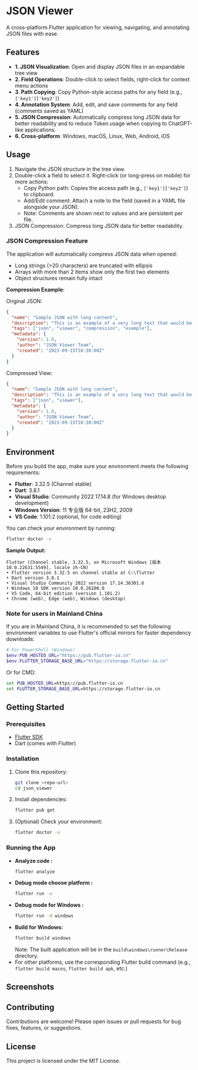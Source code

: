 # JSON Viewer

A cross-platform Flutter application for viewing, navigating, and annotating JSON files with ease.

## Features

- **1. JSON Visualization**: Open and display JSON files in an expandable tree view
- **2. Field Operations**: Double-click to select fields, right-click for context menu actions
- **3. Path Copying**: Copy Python-style access paths for any field (e.g., `['key1']['key2']`)
- **4. Annotation System**: Add, edit, and save comments for any field (comments saved as YAML)
- **5. JSON Compression**: Automatically compress long JSON data for better readability and to reduce Token usage when copying to ChatGPT-like applications.
- **6. Cross-platform**: Windows, macOS, Linux, Web, Android, iOS

## Usage
1. Navigate the JSON structure in the tree view.
2. Double-click a field to select it. Right-click (or long-press on mobile) for more actions:
   - Copy Python path: Copies the access path (e.g., `['key1']['key2']`) to clipboard.
   - Add/Edit comment: Attach a note to the field (saved in a YAML file alongside your JSON).
   - Note: Comments are shown next to values and are persistent per file.
3. JSON Compression: Compress long JSON data for better readability.
### JSON Compression Feature
The application will automatically compress JSON data when opened:
- Long strings (>20 characters) are truncated with ellipsis
- Arrays with more than 2 items show only the first two elements
- Object structures remain fully intact

**Compression Example:**

Original JSON:
```json
{
  "name": "Sample JSON with long content",
  "description": "This is an example of a very long text that would be truncated in the compressed view",
  "tags": ["json", "viewer", "compression", "example"],
  "metadata": {
    "version": 1.0,
    "author": "JSON Viewer Team",
    "created": "2023-09-15T10:30:00Z"
  }
}
```

Compressed View:
```json
{
  "name": "Sample JSON with long content",
  "description": "This is an example of a very long text that would be...",
  "tags": ["json", "viewer"],
  "metadata": {
    "version": 1.0,
    "author": "JSON Viewer Team",
    "created": "2023-09-15T10:30:00Z"
  }
}
```

## Environment

Before you build the app, make sure your environment meets the following requirements:

- **Flutter**: 3.32.5 (Channel stable)
- **Dart**: 3.8.1
- **Visual Studio**: Community 2022 17.14.8 (for Windows desktop development)
- **Windows Version**: 11 专业版 64-bit, 23H2, 2009
- **VS Code**: 1.101.2 (optional, for code editing)

You can check your environment by running:

```bash
flutter doctor -v
```

**Sample Output:**
```
Flutter (Channel stable, 3.32.5, on Microsoft Windows [版本 10.0.22631.5549], locale zh-CN)
• Flutter version 3.32.5 on channel stable at C:\flutter
• Dart version 3.8.1
• Visual Studio Community 2022 version 17.14.36301.6
• Windows 10 SDK version 10.0.26100.0
• VS Code, 64-bit edition (version 1.101.2)
• Chrome (web), Edge (web), Windows (desktop)
```

### Note for users in Mainland China
If you are in Mainland China, it is recommended to set the following environment variables to use Flutter's official mirrors for faster dependency downloads:

```powershell
# For PowerShell (Windows)
$env:PUB_HOSTED_URL="https://pub.flutter-io.cn"
$env:FLUTTER_STORAGE_BASE_URL="https://storage.flutter-io.cn"
```
Or for CMD:
```cmd
set PUB_HOSTED_URL=https://pub.flutter-io.cn
set FLUTTER_STORAGE_BASE_URL=https://storage.flutter-io.cn
```

## Getting Started

### Prerequisites
- [Flutter SDK](https://flutter.dev/docs/get-started/install)
- Dart (comes with Flutter)

### Installation
1. Clone this repository:
   ```bash
   git clone <repo-url>
   cd json_viewer
   ```
2. Install dependencies:
   ```bash
   flutter pub get
   ```
3. (Optional) Check your environment:
   ```bash
   flutter doctor -v
   ```

### Running the App
- **Analyze code :**
   ```bash
   flutter analyze
   ```
- **Debug mode choose platform :**
  ```bash
  flutter run -v
  ```
- **Debug mode for Windows :**
  ```bash
  flutter run -d windows
  ```
- **Build for Windows:**
  ```bash
  flutter build windows
  ```
  Note: The built application will be in the `build\windows\runner\Release` directory.
- For other platforms, use the corresponding Flutter build command (e.g., `flutter build macos`, `flutter build apk`, etc.)

## Screenshots
<!-- Add screenshots here if available -->

## Contributing
Contributions are welcome! Please open issues or pull requests for bug fixes, features, or suggestions.

## License
This project is licensed under the MIT License.
